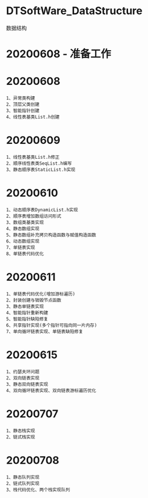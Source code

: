 # DTSoftWare_DataStructure
数据结构
# 20200608 - 准备工作
# 20200608
	1、异常类构建
	2、顶层父类创建
	3、智能指针创建
	4、线性表基类List.h创建
	
# 20200609
	1、线性表基类List.h修正
	2、顺序线性表类SeqList.h编写
	3、静态顺序表StaticList.h实现

# 20200610
	1、动态顺序表DynamicList.h实现
	2、顺序表增加数组访问形式
	3、数组类基类实现
	4、静态数组实现
	5、静态数组补充拷贝构造函数与赋值构造函数
	6、动态数组实现
	7、单链表实现
	8、单链表代码优化	
	
# 20200611
	1、单链表代码优化(增加游标遍历)
	2、封装创建与销毁节点函数
	3、静态单链表实现
	4、智能指针重新构建
	5、智能指针缺陷修复
	6、共享指针实现(多个指针可指向同一片内存)
	7、单向循环链表实现、单链表缺陷修复
	
# 20200615
	1、约瑟夫环问题
	2、双向链表实现
	3、静态双向链表实现
	4、双向循环链表实现、双向链表游标遍历优化
	
# 20200707
	1、静态栈实现
	2、链式栈实现

# 20200708
	1、静态队列实现
	2、链式队列实现
	3、栈代码优化、两个栈实现队列